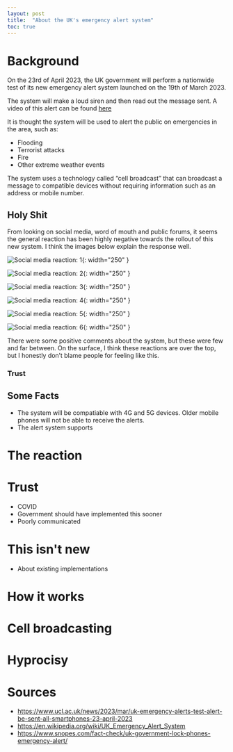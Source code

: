 ```yaml
---
layout: post
title:  "About the UK's emergency alert system"
toc: true
---
```


# Background
On the 23rd of April 2023, the UK government will perform a nationwide test of its new emergency alert system launched on the 19th of March 2023.

The system will make a loud siren and then read out the message sent. A video of this alert can be found [here](https://www.youtube.com/watch?v=rmdqHLekkBQ)

It is thought the system will be used to alert the public on emergencies in the area, such as:

-	Flooding
-	Terrorist attacks
-	Fire
-	Other extreme weather events

The system uses a technology called “cell broadcast” that can broadcast a message to compatible devices without requiring information such as an address or mobile number.

## Holy Shit
From looking on social media, word of mouth and public forums, it seems the general reaction has been highly negative towards the rollout of this new system. I think the images below explain the response well.

![Social media reaction: 1](https://storage.googleapis.com/rexchoppers-website-assets/social-media-reaction-1.png "Social media reaction: 1"){: width="250" }

![Social media reaction: 2](https://storage.googleapis.com/rexchoppers-website-assets/social-media-reaction-2.png "Social media reaction: 2"){: width="250" }

![Social media reaction: 3](https://storage.googleapis.com/rexchoppers-website-assets/social-media-reaction-3.png "Social media reaction: 3"){: width="250" }

![Social media reaction: 4](https://storage.googleapis.com/rexchoppers-website-assets/social-media-reaction-4.png "Social media reaction: 4"){: width="250" }

![Social media reaction: 5](https://storage.googleapis.com/rexchoppers-website-assets/social-media-reaction-5.png "Social media reaction: 5"){: width="250" }

![Social media reaction: 6](https://storage.googleapis.com/rexchoppers-website-assets/social-media-reaction-6.png "Social media reaction: 6"){: width="250" }

There were some positive comments about the system, but these were few and far between. On the surface, I think these reactions are over the top, but I honestly don’t blame people for feeling like this.

### Trust



## Some Facts
- The system will be compatiable with 4G and 5G devices. Older mobile phones will not be able to receive the alerts.
- The alert system supports 

# The reaction


# Trust
- COVID
- Government should have implemented this sooner
- Poorly communicated


# This isn't new
- About existing implementations


# How it works

# Cell broadcasting

# Hyprocisy

# 

# Sources
- https://www.ucl.ac.uk/news/2023/mar/uk-emergency-alerts-test-alert-be-sent-all-smartphones-23-april-2023
- https://en.wikipedia.org/wiki/UK_Emergency_Alert_System
- https://www.snopes.com/fact-check/uk-government-lock-phones-emergency-alert/